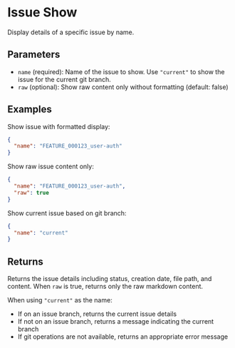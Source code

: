 # Issue Show

Display details of a specific issue by name.

## Parameters

- `name` (required): Name of the issue to show. Use `"current"` to show the issue for the current git branch.
- `raw` (optional): Show raw content only without formatting (default: false)

## Examples

Show issue with formatted display:
```json
{
  "name": "FEATURE_000123_user-auth"
}
```

Show raw issue content only:
```json
{
  "name": "FEATURE_000123_user-auth",
  "raw": true
}
```

Show current issue based on git branch:
```json
{
  "name": "current"
}
```

## Returns

Returns the issue details including status, creation date, file path, and content. When `raw` is true, returns only the raw markdown content.

When using `"current"` as the name:
- If on an issue branch, returns the current issue details
- If not on an issue branch, returns a message indicating the current branch
- If git operations are not available, returns an appropriate error message